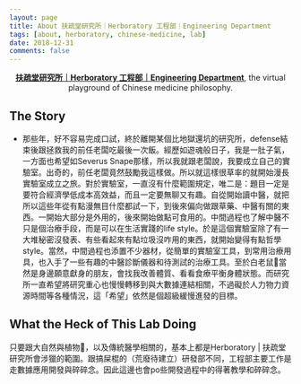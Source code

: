 ```yaml
---
layout: page
title: About 扶疏堂研究所｜Herboratory 工程部｜Engineering Department
tags: [about, herboratory, chinese-medicine, lab]
date: 2018-12-31
comments: false
---
```

    
<center><a href="http://herboratory.github.io/engineering_department"><b>扶疏堂研究所｜Herboratory 工程部｜Engineering Department</b></a>, the virtual playground of Chinese medicine philosophy.</center>

## The Story
* 那些年，好不容易完成口試，終於離開某個比地獄還坑的研究所，defense結束後跟拯救我的前任老闆吃最後一次飯。經歷如遊魂般日子，我是一肚子氣，一方面也希望如Severus Snape那樣，所以我就跟老闆說，我要成立自己的實驗室。出奇的，前任老闆竟然鼓勵我這樣做。所以就這樣很草率的就開始漫長實驗室成立之旅。對於實驗室，一直沒有什麼範圍規定，唯二是：題目一定是要符合經濟學低成本高效益，而且一定要無聊又有趣。自從開始讀中醫，就把所以這些年從有點漫無目什麼都試一下，到後來偏向做跟草藥、中醫有關的東西。一開始大部分是外用的，後來開始做點可食用的。中間過程也了解中醫不只是個治療手段，而是可以在生活實踐的life style。於是這個實驗室除了有一大堆秘密沒發表、有些看起來有點垃圾沒咋用的東西，就開始變得有點哲學style。當然，中間過程也添置不少器材，從簡單的實驗室工具，到常用治療用具，也入手了一些有趣的中醫診斷儀器和待測試的治療工具。至於白老鼠🐁當然是身邊願意獻身的朋友，會找我改善體質、看看食療平衡身體狀態。而研究所一直希望將研究重心也慢慢轉移到與大數據連結相關，不過礙於人力物力資源時間等各種情況，這「希望」依然是個超級緩慢進發的目標。

## What the Heck of This Lab Doing
只要跟大自然與植物🌳，以及傳統醫學相關的，基本上都是Herboratory | 扶疏堂研究所會涉獵的範圍。跟搞屎棍的（荒廢待建立）研發部不同，工程部主要工作是走數據應用開發與碎碎念。因此這邊也會po些開發過程中的得著教學和碎碎念。
